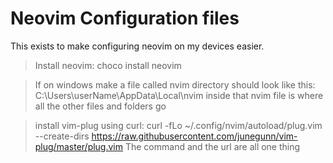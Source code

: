 # Neovim Configuration files

This exists to make configuring neovim on my devices easier.

> Install neovim: choco install neovim

> If on windows make a file called nvim directory should look like this: C:\Users\userName\AppData\Local\nvim
> inside that nvim file is where all the other files and folders go 

> install vim-plug using curl: curl -fLo ~/.config/nvim/autoload/plug.vim --create-dirs https://raw.githubusercontent.com/junegunn/vim-plug/master/plug.vim
> The command and the url are all one thing

